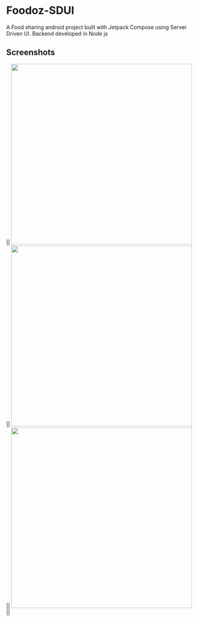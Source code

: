 # Foodoz-SDUI
A Food sharing android project built with Jetpack Compose using Server Driven UI. Backend developed in Node js

## Screenshots

||  <img src="https://github.com/bhaskarblur/Foodoz-SDUI/assets/85757758/de670966-e030-4d0f-8a93-f0684af735f0" height="480">  ||  <img src="https://github.com/bhaskarblur/Foodoz-SDUI/assets/85757758/65b1ccc6-620a-4a8a-99e5-9345bbaaa5bf" height="480">  ||  <img src="https://github.com/bhaskarblur/Foodoz-SDUI/assets/85757758/ff53db89-0d9c-4ec7-8ec9-8639693a8c5e" height="480">  ||

